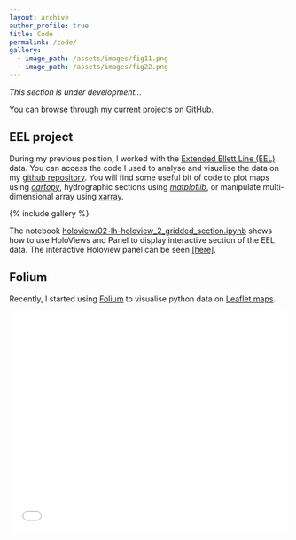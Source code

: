 ```yaml
---
layout: archive
author_profile: true
title: Code
permalink: /code/
gallery:
  - image_path: /assets/images/fig11.png
  - image_path: /assets/images/fig22.png
---
```


*This section is under development...*

You can browse through my current projects on [GitHub](https://github.com/lhoupert).

## EEL project

During my previous position, I worked with the [Extended Ellett Line (EEL)](https://projects.noc.ac.uk/ExtendedEllettLine/) data. You can access the code I used to analyse and visualise the data on my [github repository](https://github.com/lhoupert/analysis_eel_data). You will find some useful bit of code to plot maps using [*cartopy*](https://scitools.org.uk/cartopy/docs/latest/), hydrographic sections using [*matplotlib*](https://matplotlib.org/), or manipulate multi-dimensional array using [xarray](http://xarray.pydata.org/en/stable/).

{% include gallery %}

The notebook [holoview/02-lh-holoview_2_gridded_section.ipynb](https://github.com/lhoupert/analysis_eel_data/blob/master/notebooks/holoview/02-lh-holoview_2_gridded_section.ipynb) shows how to use HoloViews and Panel to display interactive section of the EEL data.
The interactive Holoview panel can be seen <a href="https://media.githubusercontent.com/media/lhoupert/lhoupert.github.io/master/assets/html/EEL_section_panel_double_selector_v3.html" target="_blank">[here]</a>.



## Folium

Recently, I started using [Folium](https://python-visualization.github.io/folium/) to visualise python data on [Leaflet maps](https://leafletjs.com/).

<iframe src="/assets/html/maps_ocean.html" height="400px" width="100%" style="border:none;"></iframe>
